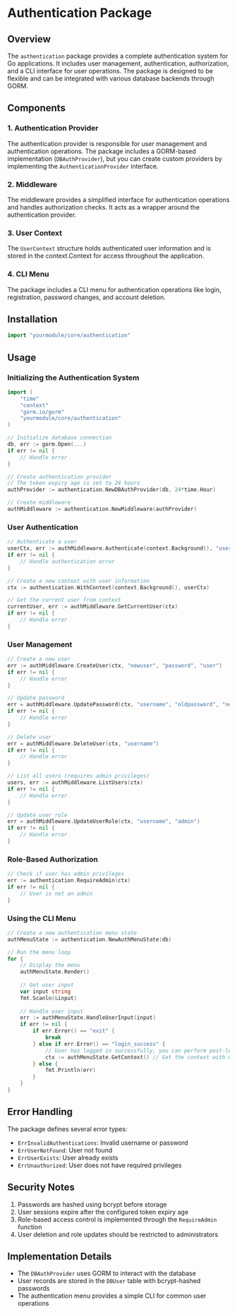# Authentication Package

## Overview

The `authentication` package provides a complete authentication system for Go applications. It includes user management, authentication, authorization, and a CLI interface for user operations. The package is designed to be flexible and can be integrated with various database backends through GORM.

## Components

### 1. Authentication Provider

The authentication provider is responsible for user management and authentication operations. The package includes a GORM-based implementation (`DBAuthProvider`), but you can create custom providers by implementing the `AuthenticationProvider` interface.

### 2. Middleware

The middleware provides a simplified interface for authentication operations and handles authorization checks. It acts as a wrapper around the authentication provider.

### 3. User Context

The `UserContext` structure holds authenticated user information and is stored in the context.Context for access throughout the application.

### 4. CLI Menu

The package includes a CLI menu for authentication operations like login, registration, password changes, and account deletion.

## Installation

```go
import "yourmodule/core/authentication"
```

## Usage

### Initializing the Authentication System

```go
import (
    "time"
    "context"
    "gorm.io/gorm"
    "yourmodule/core/authentication"
)

// Initialize database connection
db, err := gorm.Open(...)
if err != nil {
    // Handle error
}

// Create authentication provider
// The token expiry age is set to 24 hours
authProvider := authentication.NewDBAuthProvider(db, 24*time.Hour)

// Create middleware
authMiddleware := authentication.NewMiddleware(authProvider)
```

### User Authentication

```go
// Authenticate a user
userCtx, err := authMiddleware.Authenticate(context.Background(), "username", "password")
if err != nil {
    // Handle authentication error
}

// Create a new context with user information
ctx := authentication.WithContext(context.Background(), userCtx)

// Get the current user from context
currentUser, err := authMiddleware.GetCurrentUser(ctx)
if err != nil {
    // Handle error
}
```

### User Management

```go
// Create a new user
err := authMiddleware.CreateUser(ctx, "newuser", "password", "user")
if err != nil {
    // Handle error
}

// Update password
err = authMiddleware.UpdatePassword(ctx, "username", "oldpassword", "newpassword")
if err != nil {
    // Handle error
}

// Delete user
err = authMiddleware.DeleteUser(ctx, "username")
if err != nil {
    // Handle error
}

// List all users (requires admin privileges)
users, err := authMiddleware.ListUsers(ctx)
if err != nil {
    // Handle error
}

// Update user role
err = authMiddleware.UpdateUserRole(ctx, "username", "admin")
if err != nil {
    // Handle error
}
```

### Role-Based Authorization

```go
// Check if user has admin privileges
err := authentication.RequireAdmin(ctx)
if err != nil {
    // User is not an admin
}
```

### Using the CLI Menu

```go
// Create a new authentication menu state
authMenuState := authentication.NewAuthMenuState(db)

// Run the menu loop
for {
    // Display the menu
    authMenuState.Render()
    
    // Get user input
    var input string
    fmt.Scanln(&input)
    
    // Handle user input
    err := authMenuState.HandleUserInput(input)
    if err != nil {
        if err.Error() == "exit" {
            break
        } else if err.Error() == "login_success" {
            // User has logged in successfully, you can perform post-login operations
            ctx := authMenuState.GetContext() // Get the context with user information
        } else {
            fmt.Println(err)
        }
    }
}
```

## Error Handling

The package defines several error types:

- `ErrInvalidAuthentications`: Invalid username or password
- `ErrUserNotFound`: User not found
- `ErrUserExists`: User already exists
- `ErrUnauthorized`: User does not have required privileges

## Security Notes

1. Passwords are hashed using bcrypt before storage
2. User sessions expire after the configured token expiry age
3. Role-based access control is implemented through the `RequireAdmin` function
4. User deletion and role updates should be restricted to administrators

## Implementation Details

- The `DBAuthProvider` uses GORM to interact with the database
- User records are stored in the `DBUser` table with bcrypt-hashed passwords
- The authentication menu provides a simple CLI for common user operations 